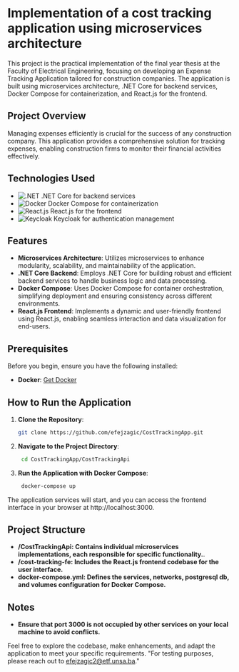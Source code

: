 # Implementation of a cost tracking application using microservices architecture

This project is the practical implementation of the final year thesis at the Faculty of Electrical Engineering, focusing on developing an Expense Tracking Application tailored for construction companies. The application is built using microservices architecture, .NET Core for backend services, Docker Compose for containerization, and React.js for the frontend.

## Project Overview

Managing expenses efficiently is crucial for the success of any construction company. This application provides a comprehensive solution for tracking expenses, enabling construction firms to monitor their financial activities effectively.

## Technologies Used

- ![.NET](https://fontawesome.com/v5.15/icons/dotnet?style=brands) .NET Core for backend services
- ![Docker](https://fontawesome.com/v5.15/icons/docker?style=brands) Docker Compose for containerization
- ![React.js](https://fontawesome.com/v5.15/icons/react?style=brands) React.js for the frontend
- ![Keycloak](https://fontawesome.com/v5.15/icons/key?style=brands) Keycloak for authentication management


## Features

- **Microservices Architecture**: Utilizes microservices to enhance modularity, scalability, and maintainability of the application.
- **.NET Core Backend**: Employs .NET Core for building robust and efficient backend services to handle business logic and data processing.
- **Docker Compose**: Uses Docker Compose for container orchestration, simplifying deployment and ensuring consistency across different environments.
- **React.js Frontend**: Implements a dynamic and user-friendly frontend using React.js, enabling seamless interaction and data visualization for end-users.

## Prerequisites

Before you begin, ensure you have the following installed:

- **Docker**: [Get Docker](https://www.docker.com/get-started)


## How to Run the Application

1. **Clone the Repository**:

   ```bash
   git clone https://github.com/efejzagic/CostTrackingApp.git
2. **Navigate to the Project Directory**:
   
   ```bash
    cd CostTrackingApp/CostTrackingApi
3. **Run the Application with Docker Compose**:
   
   ```bash
    docker-compose up

The application services will start, and you can access the frontend interface in your browser at http://localhost:3000.

## Project Structure


- **/CostTrackingApi: Contains individual microservices implementations, each responsible for specific functionality.**.
- **/cost-tracking-fe: Includes the React.js frontend codebase for the user interface.**
- **docker-compose.yml: Defines the services, networks, postgresql db, and volumes configuration for Docker Compose.**

## Notes

- **Ensure that port 3000 is not occupied by other services on your local machine to avoid conflicts.**

Feel free to explore the codebase, make enhancements, and adapt the application to meet your specific requirements.
"For testing purposes, please reach out to [efejzagic2@etf.unsa.ba](mailto:efejzagic2@etf.unsa.ba)."






